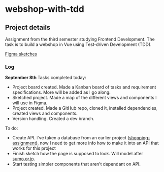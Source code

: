 # webshop-with-tdd

## Project details
Assignment from the third semester studying Frontend Development. The task is to build a webshop in Vue using Test-driven Development (TDD). 

[Figma sketches](https://www.figma.com/file/1kOgUaWugjZF6SvEFDwv87/webshop-tdd-sketch?node-id=3%3A22)

### Log

**September 8th**
Tasks completed today:
- Project board created. Made a Kanban board of tasks and requirement specifications. More will be added as I go along.
- Sketched project. Made a map of the different views and components I will use in Figma. 
- Project created. Made a GitHub repo, cloned it, installed dependencies, created views and components.
- Version handling. Created a dev branch.

To do:
- Create API. I've taken a database from an earlier project ([shopping-assignment](https://github.com/Vicachu42/shopping-assignment)), now I need to get more info how to make it into an API that works for this project
- Finish sketch how the page is supposed to look. Will model after [sumo.or.jp](https://www.sumo.or.jp/En/).
- Start testing simpler components that aren't dependant on API.